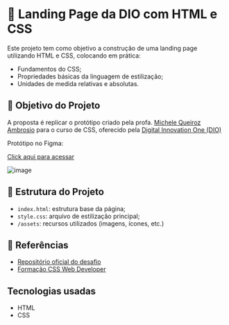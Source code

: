 # 🚀 Landing Page da DIO com HTML e CSS

Este projeto tem como objetivo a construção de uma landing page utilizando HTML e CSS, colocando em prática:

- Fundamentos do CSS;
- Propriedades básicas da linguagem de estilização;
- Unidades de medida relativas e absolutas.

## 🎯 Objetivo do Projeto

A proposta é replicar o protótipo criado pela profa. [Michele Queiroz Ambrosio](https://github.com/micheleambrosio) para o curso de CSS, oferecido pela [Digital Innovation One (DIO)](https://www.dio.me/)

Protótipo no Figma:

[Click aqui para acessar](https://www.figma.com/file/3PiokoJj9IhGDnNiWAJbz7/DIO---Desafio-01?node-id=2%3A6) 

![image](https://user-images.githubusercontent.com/55519539/183538055-6cce606c-7d1d-4d15-a4be-ffeb5b37c956.png)

## 📂 Estrutura do Projeto

- `index.html`: estrutura base da página;
- `style.css`: arquivo de estilização principal;
- `/assets`: recursos utilizados (imagens, ícones, etc.)

## 🔗 Referências

- [Repositório oficial do desafio](https://github.com/digitalinnovationone/trilha-css-desafio-01)
- [Formação CSS Web Developer](https://web.dio.me/track/formacao-css-web-developer)

## Tecnologias usadas

- HTML
- CSS
